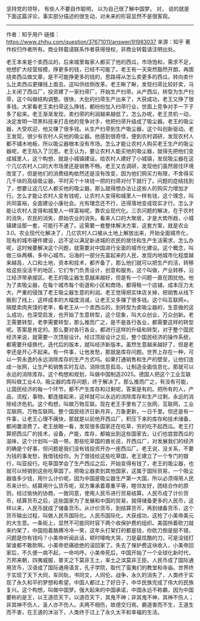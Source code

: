 坚持党的领导， 有些人不要自作聪明， 以为自己很了解中国梦。 对， 说的就是下面这篇评论，事实部分描述的很生动，对未来的形容显然不是很客观。

---

作者：知乎用户
链接：https://www.zhihu.com/question/37671011/answer/91983037
来源：知乎
著作权归作者所有。商业转载请联系作者获得授权，非商业转载请注明出处。

老王本来是个卖西瓜的，后来城里每家人都买了他的西瓜，市场饱和，需求不足，他想扩大经营规模，挣更多的钱，已经不可能了。老王有一天突然豁然开朗，再围绕卖西瓜做文章，是不可能挣更多的钱的，思路得从怎么卖更多的西瓜，转向卖什么比卖西瓜更赚钱上面去。这叫供给侧改革。老王瞅了瞅，发现扫帚比较好卖，马上关闭了西瓜厂，投资建了一家扫帚厂，开始生产扫帚。从产西瓜，转型为生产扫帚，这个叫做结构调整。很快，大批的扫帚生产出来了，大获成功，老王又挣了很多钱。大家看老王卖扫帚这么挣钱，都纷纷加入扫帚行业，世面上竞争对手一下子多了起来。老王渐渐发现，卖扫帚的利润越来越低了。怎么办呢，老王灵机一动，决定发明一项黑科技来打击他的竞争对手，他把扫帚升级成了吸尘器。老王的吸尘器，大受欢迎，他又赚了很多钱。从生产扫帚到生产吸尘器，这个叫创新驱动。老王发现，很少有农村人买他的吸尘器。他感到很奇怪，便到农村调研，发现农村人都不铺木地板，所以吸尘器根本没有市场。怎么才能让农村人购买老王生产的吸尘器呢，老王陷入了沉思。老王认为，要让农村人能买他的吸尘器，就得先把他们变成城里人，这个构想，就是小城镇建设。给农村人建好了小城镇，发现吸尘器在这个几亿农村人口的大市场里还是销售不畅。老王又去调研，发现他们虽然居住环境改变了，但是他们的消费结构依然还是没有改变，因为他们购买力有限，不舍得买几千块的高级吸尘器，平时买个十块钱一把的扫帚对付下就行了。问题的症结找到了，想要让这几亿人都买他的吸尘器，那么就得想办法让这些人的购买力增加才行。怎么才能让农村人变有钱呢，让农村人变得和城里人一样有钱，这个理念，叫共同富裕，全面建设小康社会。光有理念还不行，还得落地变成现实才行。怎么才能让农村人变得和城里人一样富裕呢，靠农业现代化。三农问题的解决，在于农村的消失，农民的消失，原始农业的消失。看来人口的大聚居，才是大势所趋，小城镇建设那一套，可能行不通了。这需要一套整体解决方案，这套方案，就是农业3.0。农业现代化解决了，几亿农村人口被从土地上解放出来，开始全面城市化，现有的城市硬件建设，远不足以满足新进城的农民的居住和生产生活需求，怎么办呢，这时候要解决这个问题，就需要对中国进行全面的城市化建设。这个概念，叫做三纵两横，多中心城市。沿海的一部分先富起来的人民，发现内地城市化程度越来越高，人口和土地，资本和技术，都齐备了，那么他们就可以把生产的活，转移给这些没活干的地区，它们专门负责设计，创意和服务。这个叫做，产业转移，沿江经济带承接区。老王的吸尘器生意越来越好，但是有一个问题一直在困扰他。他为了卖吸尘器，在每个城市每个街道和小区和商场，都得租一个店铺，成本压力太大，严重的侵蚀了老王吸尘器生意的利润。老王觉得把实体店关掉，把销售从线下搬到了线上，这样成本的大幅度消减，让老王又多赚了很多钱。这个叫互联网+。隔壁卖肉夹馍的老李，看老王从一个卖西瓜的，到转型为卖吸尘器的，生意做的这么成功，也深受启发，也开始了生意转型，这个现象，叫大众创业，万众创新。老王需要转型，老李需要转型，那么推而广之，是不是各行各业，都需要这样的转型呢。答案是肯定的。那么要对各行各业，都进行这样的升级和转型，对于整个国民经济来说，就需要一次顶层设计。经过顶层设计之后，整个国民经济的操作系统，都需要升级换代，迭代后的版本，就叫经济新版本。虽然生意越来越好了，但是老李还是开心不起来。有一件事，让他发愁，那就是库存问题。世界上存在一种，可以一劳永逸的永远消除库存的生产方式吗。如果打通销售和生产的壁垒，让他们连成一张网，让生产和销售实时互动，消除信息孤岛，让制造全面信息化，那就可以永远的消除库存。这个构想和规划，叫做中国制造2025。德国人把这个工业互联网叫做工业4.0。吸尘器的库存问题，终于解决了。那么推而广之，有没有可能，让国民经济的每一个环节，都不产生库存和过剩呢，答案是有的。把所有的人，产品，流程，事物，都连接起来，这样就可以永远的消除库存和生产过剩，永远的消除经济危机。这个构想，叫做万物互联。现在老王手里有了三张网，互联网，工业互联网，万物互联网。整个国民经济日新月异，万象更新，一日千里。但还是有一件事，让老王心理不痛快，那就是以前他开西瓜厂，积压下来的库存和技术储备，都闲置浪费了。老王放眼一看，发现很多国家还在吃草，穷的吃不起西瓜。老王打算把西瓜厂的技术，设备，产能，库存，都输出到这些国家去，让们也尝尝西瓜的滋味，这个计划叫一路一带。那些吃草国的酋长说，开西瓜厂，对发展我们的经济的确是个好事，但问题是我们没有钱投资开办一座西瓜厂。老王说，没关系，不要为钱的事发愁，我借钱给你。为了借钱给这些吃草国，老王建立了一个专门的银行，叫亚投行。吃草国学会了生产西瓜之后，开始变得有钱了，老王的吸尘器，也就可以倾销到这些吃草国了。把吸尘器卖到其他国家，这属于国际贸易，一个吸尘器值多少钱，用什么计价呢，因为中国是吸尘器生产第一大国，所以必须得用人民币来计价。结算用什么货币呢，双方秉承着尊重平等，睦邻友好，团结合作的原则，经过愉快的协商，一致同意，使用人民币进行贸易结算。人民币成了计价货币，结算货币之后，这些国家为了发展和中国的贸易，就得储备更多的人民币，这样以来，人民币就成了储备货币。从计价货币，到结算货币，再到储备货币，这个货币输出过程，叫做人民币国际化。人民币国际化，大获成功，这抢了小美帝美元的大生意。一条街上，显然不可能同时容下两个收保护费的组织。美国拎着砍刀就来约架了，中国抱着胳膊冷冷一笑，这年头打架打的都是钱，你砍刀倒是挺不错，问题是你有钱吗？小美帝听闻此话，顿时嚎啕大哭，刀是最炫酷的刀，可是没钱打架谁都不敢砍啊。小美帝悲痛欲绝的滚回家了。失去了保护费这块收入，小美帝回家后，不久便一病不起，一命呜呼。小美帝死后，中国开始了一个全球化新时代，万邦来朝，四夷威服，普天之下莫非王土，率土之滨莫非王臣。人民币成了国际通用货币，汉语成了国际通用语言，孔子学院，取代了蛮夷们的教堂和寺庙。世界终于实现了天下大同，车同轨，书同文，人同伦。战争，永久的消失了，人类终于实现了永久和平的梦想和希望。中国人都过上了好日子，中华民族完成了伟大的民族复兴。这个构想，叫做中国梦。强大起来的中国承诺，中国永远不称霸，因为中国要称的是王，以王道莅天下。以道莅天下，其鬼不神；非其鬼不神，其神不伤人；非其神不伤人，圣人亦不伤人。夫两不相伤，故德交归焉。霸道害而不生，王道生而不害，在王道的沐浴下，人类终于过上了永久太平和幸福的生活。